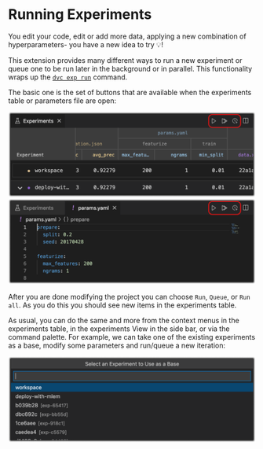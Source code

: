 # Running Experiments

You edit your code, edit or add more data, applying a new combination of
hyperparameters- you have a new idea to try 💡!

This extension provides many different ways to run a new experiment or queue one
to be run later in the background or in parallel. This functionality wraps up
the [`dvc exp run`](https://dvc.org/doc/command-reference/exp/run) command.

The basic one is the set of buttons that are available when the experiments
table or parameters file are open:

<p align="center">
  <img src="images/run-experiments-table-buttons.png"
       alt="Run Experiments from the Table" />
  <img src="images/run-experiments-params-buttons.png"
       alt="Run Experiments from a Parameters File" />
</p>

After you are done modifying the project you can choose `Run`, `Queue`, or
`Run all`. As you do this you should see new items in the experiments table.

As usual, you can do the same and more from the context menus in the experiments
table, in the experiments View in the side bar, or via the command palette. For
example, we can take one of the existing experiments as a base, modify some
parameters and run/queue a new iteration:

<p align="center">
  <img src="images/run-experiments-command-palette.png"
       alt="Run Experiments from the Command Palette" />
</p>
